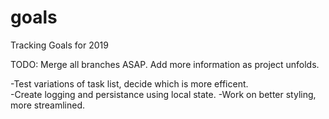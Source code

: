 # goals
Tracking Goals for 2019

TODO: Merge all branches ASAP. Add more information as project unfolds.  

-Test variations of task list, decide which is more efficent. <br>
-Create logging and persistance using local state.
-Work on better styling, more streamlined. 
